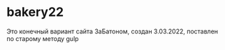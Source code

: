 # bakery22
 Это конечный вариант сайта ЗаБатоном, создан 3.03.2022, поставлен по старому методу gulp
